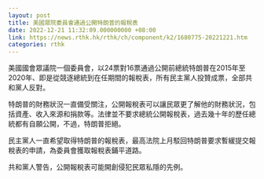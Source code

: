 ```yaml
---
layout: post
title: 美國眾院委員會通過公開特朗普的報稅表
date: 2022-12-21 11:32:09.000000000 +08:00
link: https://news.rthk.hk/rthk/ch/component/k2/1680775-20221221.htm
categories: rthk
---
```


美國國會眾議院一個委員會，以24票對16票通過公開前總統特朗普在2015年至2020年、即是從競逐總統到在任期間的報稅表，所有民主黨人投贊成票，全部共和黨人反對。

特朗普的財務狀況一直備受關注，公開報稅表可以讓民眾更了解他的財務狀況，包括資產、收入來源和捐款等。法律並不要求總統公開報稅表，過去幾十年的歷任總統都有自願公開，不過，特朗普拒絕。

民主黨人一直希望取得特朗普的報稅表，最高法院上月駁回特朗普要求暫緩提交報稅表的申請，為委員會獲取報稅表鋪平道路。

共和黨人警告，公開報稅表可能開創侵犯民眾私隱的先例。
